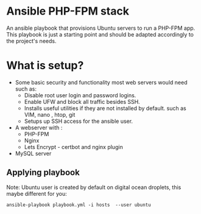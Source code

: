 # Ansible PHP-FPM stack

An ansible playbook that provisions Ubuntu servers to run a PHP-FPM app. This playbook is just a starting point and should be adapted accordingly to the project's needs.

# What is setup?

 - Some basic security and functionality most web servers would need such as:
	 - Disable root user login and password logins.
	 - Enable UFW and block all traffic besides SSH.
	 - Installs useful utilities if they are not installed by default. such as VIM, nano , htop, git 
	 - Setups up SSH access for the ansible user.
- A webserver with :
	- PHP-FPM
	- Nginx
	- Lets Encrypt - certbot and nginx plugin
- MySQL server

## Applying playbook

Note: Ubuntu user is created by default on digital ocean droplets, this maybe different for you:

    ansible-playbook playbook.yml -i hosts  --user ubuntu

 

